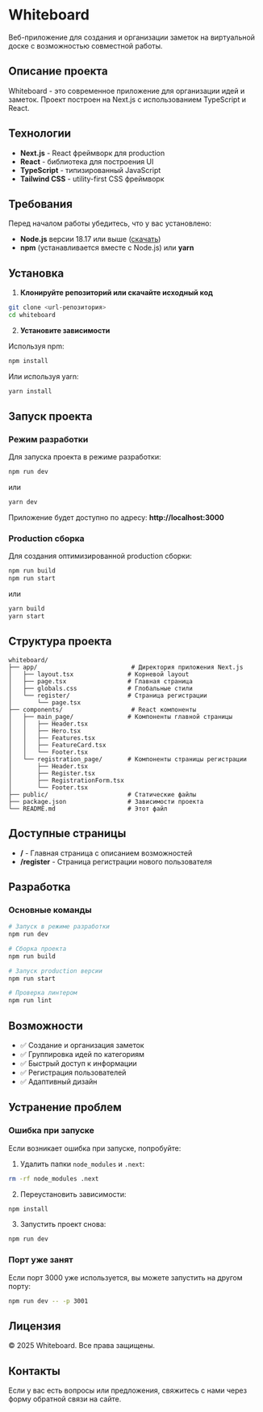 # Whiteboard

Веб-приложение для создания и организации заметок на виртуальной доске с возможностью совместной работы.

## Описание проекта

Whiteboard - это современное приложение для организации идей и заметок. Проект построен на Next.js с использованием TypeScript и React.

## Технологии

- **Next.js** - React фреймворк для production
- **React** - библиотека для построения UI
- **TypeScript** - типизированный JavaScript
- **Tailwind CSS** - utility-first CSS фреймворк

## Требования

Перед началом работы убедитесь, что у вас установлено:

- **Node.js** версии 18.17 или выше ([скачать](https://nodejs.org/))
- **npm** (устанавливается вместе с Node.js) или **yarn**

## Установка

1. **Клонируйте репозиторий или скачайте исходный код**

```bash
git clone <url-репозитория>
cd whiteboard
```

2. **Установите зависимости**

Используя npm:
```bash
npm install
```

Или используя yarn:
```bash
yarn install
```

## Запуск проекта

### Режим разработки

Для запуска проекта в режиме разработки:

```bash
npm run dev
```

или

```bash
yarn dev
```

Приложение будет доступно по адресу: **http://localhost:3000**

### Production сборка

Для создания оптимизированной production сборки:

```bash
npm run build
npm run start
```

или

```bash
yarn build
yarn start
```

## Структура проекта

```
whiteboard/
├── app/                          # Директория приложения Next.js
│   ├── layout.tsx               # Корневой layout
│   ├── page.tsx                 # Главная страница
│   ├── globals.css              # Глобальные стили
│   └── register/                # Страница регистрации
│       └── page.tsx
├── components/                   # React компоненты
│   ├── main_page/               # Компоненты главной страницы
│   │   ├── Header.tsx
│   │   ├── Hero.tsx
│   │   ├── Features.tsx
│   │   ├── FeatureCard.tsx
│   │   └── Footer.tsx
│   └── registration_page/       # Компоненты страницы регистрации
│       ├── Header.tsx
│       ├── Register.tsx
│       ├── RegistrationForm.tsx
│       └── Footer.tsx
├── public/                      # Статические файлы
├── package.json                 # Зависимости проекта
└── README.md                    # Этот файл
```

## Доступные страницы

- **/** - Главная страница с описанием возможностей
- **/register** - Страница регистрации нового пользователя

## Разработка

### Основные команды

```bash
# Запуск в режиме разработки
npm run dev

# Сборка проекта
npm run build

# Запуск production версии
npm run start

# Проверка линтером
npm run lint
```

## Возможности

- ✅ Создание и организация заметок
- ✅ Группировка идей по категориям
- ✅ Быстрый доступ к информации
- ✅ Регистрация пользователей
- ✅ Адаптивный дизайн

## Устранение проблем

### Ошибка при запуске

Если возникает ошибка при запуске, попробуйте:

1. Удалить папки `node_modules` и `.next`:
```bash
rm -rf node_modules .next
```

2. Переустановить зависимости:
```bash
npm install
```

3. Запустить проект снова:
```bash
npm run dev
```

### Порт уже занят

Если порт 3000 уже используется, вы можете запустить на другом порту:

```bash
npm run dev -- -p 3001
```

## Лицензия

© 2025 Whiteboard. Все права защищены.

## Контакты

Если у вас есть вопросы или предложения, свяжитесь с нами через форму обратной связи на сайте.
